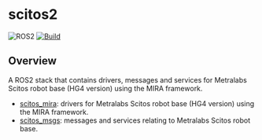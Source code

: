 # scitos2

![ROS2](https://img.shields.io/badge/ros2-galactic-purple?logo=ros&logoColor=white)
[![Build](https://github.com/ajtudela/scitos2/actions/workflows/build.yml/badge.svg?branch=galactic)](https://github.com/ajtudela/scitos2/actions/workflows/build.yml)

## Overview

A ROS2 stack that contains drivers, messages and services for Metralabs Scitos robot base (HG4 version) using the MIRA framework.

 * [scitos_mira]: drivers for Metralabs Scitos robot base (HG4 version) using the MIRA framework.
 * [scitos_msgs]: messages and services relating to Metralabs Scitos robot base.

[scitos_mira]: /scitos_mira
[scitos_msgs]: /scitos_msgs
